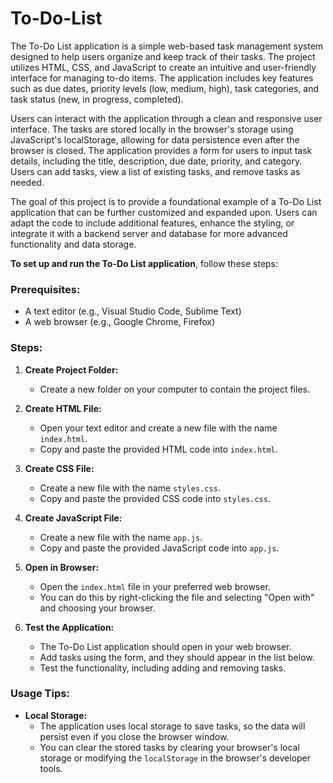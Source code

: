 # To-Do-List

The To-Do List application is a simple web-based task management system designed to help users organize and keep track of their tasks. The project utilizes HTML, CSS, and JavaScript to create an intuitive and user-friendly interface for managing to-do items. The application includes key features such as due dates, priority levels (low, medium, high), task categories, and task status (new, in progress, completed).

Users can interact with the application through a clean and responsive user interface. The tasks are stored locally in the browser's storage using JavaScript's localStorage, allowing for data persistence even after the browser is closed. The application provides a form for users to input task details, including the title, description, due date, priority, and category. Users can add tasks, view a list of existing tasks, and remove tasks as needed.

The goal of this project is to provide a foundational example of a To-Do List application that can be further customized and expanded upon. Users can adapt the code to include additional features, enhance the styling, or integrate it with a backend server and database for more advanced functionality and data storage.

**To set up and run the To-Do List application**, follow these steps:

### Prerequisites:

- A text editor (e.g., Visual Studio Code, Sublime Text)
- A web browser (e.g., Google Chrome, Firefox)

### Steps:

1. **Create Project Folder:**
   - Create a new folder on your computer to contain the project files.

2. **Create HTML File:**
   - Open your text editor and create a new file with the name `index.html`.
   - Copy and paste the provided HTML code into `index.html`.

3. **Create CSS File:**
   - Create a new file with the name `styles.css`.
   - Copy and paste the provided CSS code into `styles.css`.

4. **Create JavaScript File:**
   - Create a new file with the name `app.js`.
   - Copy and paste the provided JavaScript code into `app.js`.

5. **Open in Browser:**
   - Open the `index.html` file in your preferred web browser.
   - You can do this by right-clicking the file and selecting "Open with" and choosing your browser.

6. **Test the Application:**
   - The To-Do List application should open in your web browser.
   - Add tasks using the form, and they should appear in the list below.
   - Test the functionality, including adding and removing tasks.

### Usage Tips:

- **Local Storage:**
  - The application uses local storage to save tasks, so the data will persist even if you close the browser window.
  - You can clear the stored tasks by clearing your browser's local storage or modifying the `localStorage` in the browser's developer tools.
